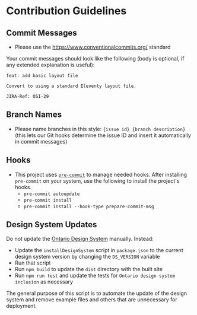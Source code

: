 # Contribution Guidelines

## Commit Messages

* Please use the https://www.conventionalcommits.org/ standard

Your commit messages should look like the following (body is optional, if any extended explanation is useful):

```
feat: add basic layout file

Convert to using a standard Eleventy layout file.

JIRA-Ref: OSI-29
```

## Branch Names

* Please name branches in this style: `{issue id}_{branch description}` (this lets our Git hooks determine the issue ID and insert it automatically in commit messages)

## Hooks

* This project uses [`pre-commit`](https://pre-commit.com/) to manage needed hooks. After installing `pre-commit` on your system, use the following to install the project's hooks.
    * `pre-commit autoupdate`
    * `pre-commit install`
    * `pre-commit install --hook-type prepare-commit-msg`

## Design System Updates

Do not update the [Ontario Design System](https://designsystem.ontario.ca/docs/documentation/for-developers.html) manually. Instead:
* Update the `installDesignSystem` script in `package.json` to the current design system version by changing the `DS_VERSION` variable
* Run that script
* Run `npm build` to update the `dist` directory with the built site
* Run `npm run test` and update the tests for `Ontario design system inclusion` as necessary

The general purpose of this script is to automate the update of the design system and remove example files and others that are unnecessary for deployment.